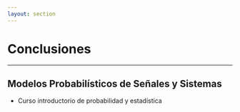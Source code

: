 ```yaml
---
layout: section
---
```


# Conclusiones

---

## Modelos Probabilísticos de Señales y Sistemas

- Curso introductorio de probabilidad y estadística